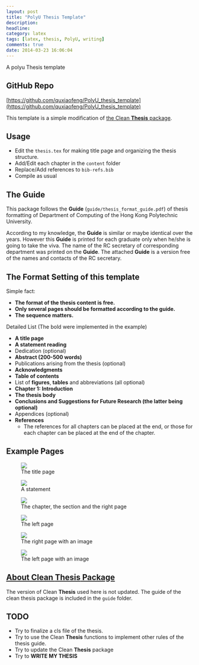 ```yaml
---
layout: post
title: "PolyU Thesis Template"
description: 
headline:
category: latex
tags: [latex, thesis, PolyU, writing]
comments: true
date: 2014-03-23 16:06:04
---
```


A polyu Thesis template

<!--more-->

GitHub Repo
-----------

[https://github.com/quxiaofeng/PolyU_thesis_template](https://github.com/quxiaofeng/PolyU_thesis_template)

This template is a simple modification of [the Clean **Thesis** package](http://cleanthesis.der-ric.de/).

Usage
-----

+ Edit the `thesis.tex` for making title page and organizing the thesis structure.
+ Add/Edit each chapter in the `content` folder
+ Replace/Add references to `bib-refs.bib`
+ Compile as usual

The Guide
---------

This package follows the **Guide** (`guide/thesis_format_guide.pdf`) of thesis formatting of Department of Computing of the Hong Kong Polytechnic University. 

According to my knowledge, the **Guide** is similar or maybe identical over the years. However this **Guide** is printed for each graduate only when he/she is going to take the viva. The name of the RC secretary of corresponding department was printed on the **Guide**. The attached **Guide** is a version free of the names and contacts of the RC secretary.

The Format Setting of this template
------------------

Simple fact: 
+ **The format of the thesis content is free.**
+ **Only several pages should be formatted according to the guide.**
+ **The sequence matters.**

Detailed List (The bold were implemented in the example)

+ **A title page**
+ **A statement reading**
+ Dedication (optional)
+ **Abstract (200-500 words)**
+ Publications arising from the thesis (optional)
+ **Acknowledgments**
+ **Table of contents**
+ List of **figures**, **tables** and abbreviations (all optional)
+ **Chapter 1: Introduction**
+ **The thesis body**
+ **Conclusions and Suggestions for Future Research (the latter being optional)**
+ Appendices (optional)
+ **References**
    + The references for all chapters can be placed at the end, or those for each chapter can be placed at the end of the chapter.

Example Pages
-------

<figure>
  <img src="http://i.imgur.com/6Q2xecY.png">
  <figcaption>
  The title page
  </figcaption>
</figure>

<figure>
  <img src="http://i.imgur.com/hZceCCu.png">
  <figcaption>
  A statement
  </figcaption>
</figure>

<figure>
  <img src="http://i.imgur.com/3DJ5d5a.png">
  <figcaption>
  The chapter, the section and the right page
  </figcaption>
</figure>

<figure>
  <img src="http://i.imgur.com/8ejE1Xt.png">
  <figcaption>
  The left page
  </figcaption>
</figure>

<figure>
  <img src="http://i.imgur.com/vc2FZfJ.png">
  <figcaption>
  The right page with an image
  </figcaption>
</figure>

<figure>
  <img src="http://i.imgur.com/fVMghwx.png">
  <figcaption>
  The left page with an image
  </figcaption>
</figure>


[About Clean **Thesis** Package](http://cleanthesis.der-ric.de/)
----------------------------------------------------------------

The version of Clean **Thesis** used here is not updated. The guide of the clean thesis package is included in the `guide` folder.

TODO
----

+ Try to finalize a cls file of the thesis.
+ Try to use the Clean **Thesis** functions to implement other rules of the thesis guide.
+ Try to update the Clean **Thesis** package
+ Try to **WRITE MY THESIS**
